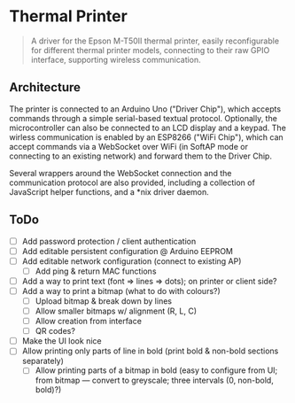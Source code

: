 # Thermal Printer

> A driver for the Epson M-T50II thermal printer, easily reconfigurable for different thermal printer models, connecting to their raw GPIO interface, supporting wireless communication.


## Architecture

The printer is connected to an Arduino Uno ("Driver Chip"), which accepts commands through a simple serial-based textual protocol. Optionally, the microcontroller can also be connected to an LCD display and a keypad. The wirless communication is enabled by an ESP8266 ("WiFi Chip"), which can accept commands via a WebSocket over WiFi (in SoftAP mode or connecting to an existing network) and forward them to the Driver Chip.

Several wrappers around the WebSocket connection and the communication protocol are also provided, including a collection of JavaScript helper functions, and a \*nix driver daemon.


## ToDo
- [ ] Add password protection / client authentication
- [ ] Add editable persistent configuration @ Arduino EEPROM
- [ ] Add editable network configuration (connect to existing AP)
    - [ ] Add ping & return MAC functions
- [ ] Add a way to print text (font => lines => dots); on printer or client side?
- [ ] Add a way to print a bitmap (what to do with colours?)
    - [ ] Upload bitmap & break down by lines
    - [ ] Allow smaller bitmaps w/ alignment (R, L, C)
    - [ ] Allow creation from interface
    - [ ] QR codes?
- [ ] Make the UI look nice
- [ ] Allow printing only parts of line in bold (print bold & non-bold sections separately)
    - [ ] Allow printing parts of a bitmap in bold (easy to configure from UI; from bitmap — convert to greyscale; three intervals (0, non-bold, bold)?) 
